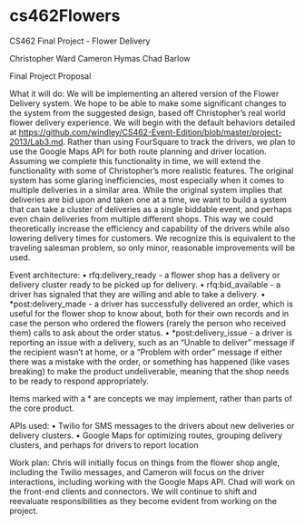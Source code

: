 # cs462Flowers
CS462 Final Project - Flower Delivery

Christopher Ward
Cameron Hymas
Chad Barlow

Final Project Proposal

What it will do:
We will be implementing an altered version of the Flower Delivery system. We hope to be able to make some significant changes to the system from the suggested design, based off Christopher’s real world flower delivery experience. We will begin with the default behaviors detailed at https://github.com/windley/CS462-Event-Edition/blob/master/project-2013/Lab3.md. Rather than using FourSquare to track the drivers, we plan to use the Google Maps API for both route planning and driver location. Assuming we complete this functionality in time, we will extend the functionality with some of Christopher’s more realistic features. 
The original system has some glaring inefficiencies, most especially when it comes to multiple deliveries in a similar area. While the original system implies that deliveries are bid upon and taken one at a time, we want to build a system that can take a cluster of deliveries as a single biddable event, and perhaps even chain deliveries from multiple different shops. This way we could theoretically increase the efficiency and capability of the drivers while also lowering delivery times for customers. We recognize this is equivalent to the traveling salesman problem, so only minor, reasonable improvements will be used.

Event architecture:
•	rfq:delivery_ready - a flower shop has a delivery or delivery cluster ready to be picked up for delivery.
•	rfq:bid_available - a driver has signaled that they are willing and able to take a delivery.
•	*post:delivery_made - a driver has successfully delivered an order, which is useful for the flower shop to know about, both for their own records and in case the person who ordered the flowers (rarely the person who received them) calls to ask about the order status.
•	*post:delivery_issue - a driver is reporting an issue with a delivery, such as an “Unable to deliver” message if the recipient wasn’t at home, or a “Problem with order” message if either there was a mistake with the order, or something has happened (like vases breaking) to make the product undeliverable, meaning that the shop needs to be ready to respond appropriately.

Items marked with a * are concepts we may implement, rather than parts of the core product.

APIs used:
•	Twilio for SMS messages to the drivers about new deliveries or delivery clusters.
•	Google Maps for optimizing routes, grouping delivery clusters, and perhaps for drivers to report location

Work plan:
Chris will initially focus on things from the flower shop angle, including the Twilio messages, and Cameron will focus on the driver interactions, including working with the Google Maps API. Chad will work on the front-end clients and connectors. We will continue to shift and reevaluate responsibilities as they become evident from working on the project.
